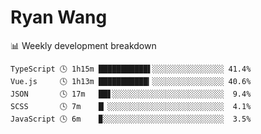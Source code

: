 # Ryan Wang

 <!-- waka-box start -->
📊 Weekly development breakdown
```text
TypeScript 🕓 1h15m ███████████▌░░░░░░░░░░░░░░░░ 41.4%
Vue.js     🕓 1h13m ███████████▎░░░░░░░░░░░░░░░░ 40.6%
JSON       🕓 17m   ██▋░░░░░░░░░░░░░░░░░░░░░░░░░  9.4%
SCSS       🕓 7m    █▏░░░░░░░░░░░░░░░░░░░░░░░░░░  4.1%
JavaScript 🕓 6m    ▉░░░░░░░░░░░░░░░░░░░░░░░░░░░  3.5%
```
<!-- Powered by https://github.com/YouEclipse/waka-box-go . -->
<!-- waka-box end -->